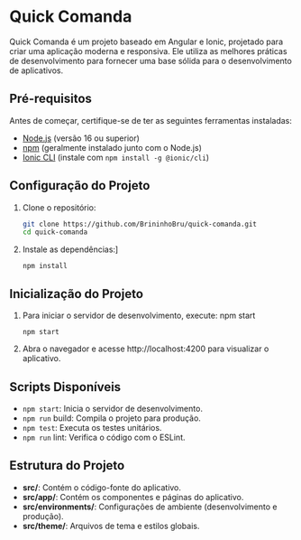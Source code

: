 # Quick Comanda

Quick Comanda é um projeto baseado em Angular e Ionic, projetado para criar uma aplicação moderna e responsiva. Ele utiliza as melhores práticas de desenvolvimento para fornecer uma base sólida para o desenvolvimento de aplicativos.

## Pré-requisitos

Antes de começar, certifique-se de ter as seguintes ferramentas instaladas:

- [Node.js](https://nodejs.org/) (versão 16 ou superior)
- [npm](https://www.npmjs.com/) (geralmente instalado junto com o Node.js)
- [Ionic CLI](https://ionicframework.com/docs/cli) (instale com `npm install -g @ionic/cli`)

## Configuração do Projeto

1. Clone o repositório:

   ```bash
   git clone https://github.com/BrininhoBru/quick-comanda.git
   cd quick-comanda

2. Instale as dependências:]

    ```npm install```

## Inicialização do Projeto

1. Para iniciar o servidor de desenvolvimento, execute: npm start

    ```npm start```

2. Abra o navegador e acesse http://localhost:4200 para visualizar o aplicativo.


## Scripts Disponíveis

- ```npm start```: Inicia o servidor de desenvolvimento.
- ```npm run``` build: Compila o projeto para produção.
- ```npm test```: Executa os testes unitários.
- ```npm run``` lint: Verifica o código com o ESLint.

## Estrutura do Projeto

- __src/__: Contém o código-fonte do aplicativo.
- __src/app/__: Contém os componentes e páginas do aplicativo.
- __src/environments/__: Configurações de ambiente (desenvolvimento e produção).
- __src/theme/__: Arquivos de tema e estilos globais.